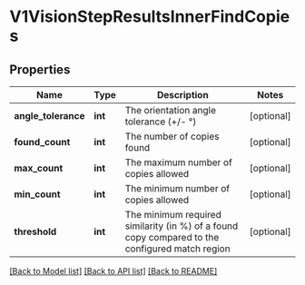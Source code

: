 # V1VisionStepResultsInnerFindCopies

## Properties
Name | Type | Description | Notes
------------ | ------------- | ------------- | -------------
**angle_tolerance** | **int** | The orientation angle tolerance (+/- °) | [optional] 
**found_count** | **int** | The number of copies found | [optional] 
**max_count** | **int** | The maximum number of copies allowed | [optional] 
**min_count** | **int** | The minimum number of copies allowed | [optional] 
**threshold** | **int** | The minimum required similarity (in %) of a found copy compared to the configured match region | [optional] 

[[Back to Model list]](../README.md#documentation-for-models) [[Back to API list]](../README.md#documentation-for-api-endpoints) [[Back to README]](../README.md)


